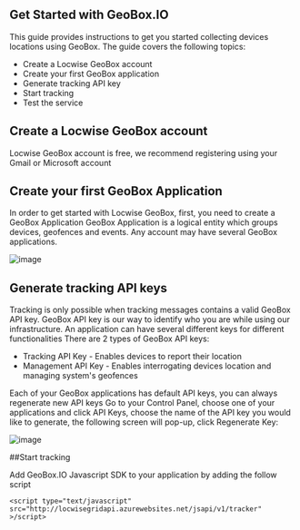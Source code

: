 

Get Started with GeoBox.IO
--------------------------
This guide provides instructions to get you started collecting devices locations using GeoBox. The guide covers the following topics:

* Create a Locwise GeoBox account
* Create your first GeoBox application
* Generate tracking API key
* Start tracking
* Test the service

## Create a Locwise GeoBox account
Locwise GeoBox account is free, we recommend registering using your Gmail or Microsoft account
## Create your first GeoBox Application
In order to get started with Locwise GeoBox, first, you need to create a GeoBox Application
GeoBox Application is a logical entity which groups devices, geofences and events.
Any account may have several GeoBox applications. 

![image](https://cloud.githubusercontent.com/assets/15333203/11377781/6e322598-92f0-11e5-8f37-f7059d0b07b4.png)
## Generate tracking API keys
Tracking is only possible when tracking messages contains a valid GeoBox API key. 
GeoBox API key is our way to identify who you are while using our infrastructure.
An application can have several different keys for different functionalities 
There are 2 types of GeoBox API keys:
- Tracking API Key - Enables devices to report their location
- Management API Key - Enables interrogating devices location and managing system's geofences

Each of your GeoBox applications has default API keys, you can always regenerate new API keys
Go to your Control Panel, choose one of your applications and click API Keys, choose the name of the API key you would like to generate, the following screen will pop-up, click Regenerate Key:

![image](https://cloud.githubusercontent.com/assets/15333203/11377889/1229757a-92f1-11e5-8182-5ff95da9a2c8.png)

 
##Start tracking

Add GeoBox.IO Javascript SDK to your application by adding the follow script

``` <script type="text/javascript" src="http://locwisegridapi.azurewebsites.net/jsapi/v1/tracker" >/script> ```
